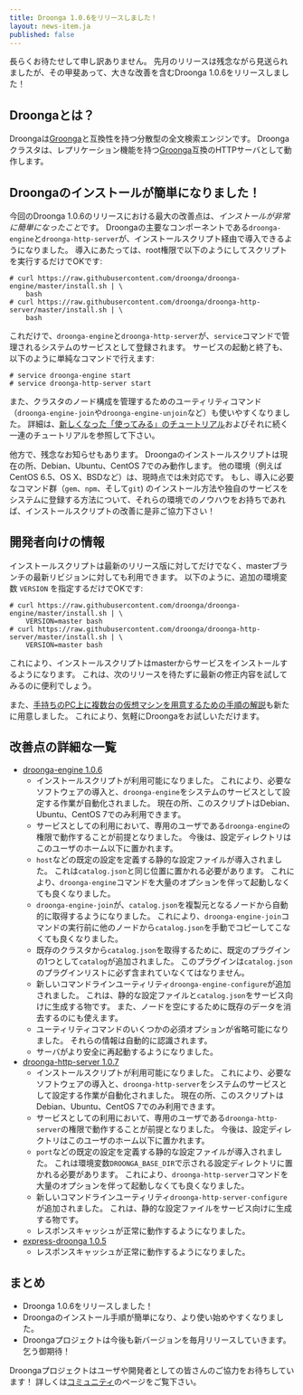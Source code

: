 ```yaml
---
title: Droonga 1.0.6をリリースしました！
layout: news-item.ja
published: false
---
```


長らくお待たせして申し訳ありません。
先月のリリースは残念ながら見送られましたが、その甲斐あって、大きな改善を含むDroonga 1.0.6をリリースしました！

## Droongaとは？

Droongaは[Groonga][groonga]と互換性を持つ分散型の全文検索エンジンです。
Droongaクラスタは、レプリケーション機能を持つ[Groonga][groonga]互換のHTTPサーバとして動作します。

## Droongaのインストールが簡単になりました！

今回のDroonga 1.0.6のリリースにおける最大の改善点は、*インストールが非常に簡単になったこと*です。
Droongaの主要なコンポーネントである`droonga-engine`と`droonga-http-server`が、インストールスクリプト経由で導入できるようになりました。
導入にあたっては、root権限で以下のようにしてスクリプトを実行するだけでOKです:

~~~
# curl https://raw.githubusercontent.com/droonga/droonga-engine/master/install.sh | \
    bash
# curl https://raw.githubusercontent.com/droonga/droonga-http-server/master/install.sh | \
    bash
~~~

これだけで、`droonga-engine`と`droonga-http-server`が、`service`コマンドで管理されるシステムのサービスとして登録されます。
サービスの起動と終了も、以下のように単純なコマンドで行えます:

~~~
# service droonga-engine start
# service droonga-http-server start
~~~

また、クラスタのノード構成を管理するためのユーティリティコマンド（`droonga-engine-join`や`droonga-engine-unjoin`など）も使いやすくなりました。
詳細は、[新しくなった「使ってみる」のチュートリアル](/ja/tutorial/1.0.6/groonga)およびそれに続く一連のチュートリアルを参照して下さい。

他方で、残念なお知らせもあります。
Droongaのインストールスクリプトは現在の所、Debian、Ubuntu、CentOS 7でのみ動作します。
他の環境（例えばCentOS 6.5、OS X、BSDなど）は、現時点では未対応です。
もし、導入に必要なコマンド群（`gem`、`npm`、そして`git`) のインストール方法や独自のサービスをシステムに登録する方法について、それらの環境でのノウハウをお持ちであれば、インストールスクリプトの改善に是非ご協力下さい！

## 開発者向けの情報

インストールスクリプトは最新のリリース版に対してだけでなく、masterブランチの最新リビジョンに対しても利用できます。
以下のように、追加の環境変数 `VERSION` を指定するだけでOKです:

~~~
# curl https://raw.githubusercontent.com/droonga/droonga-engine/master/install.sh | \
    VERSION=master bash
# curl https://raw.githubusercontent.com/droonga/droonga-http-server/master/install.sh | \
    VERSION=master bash
~~~

これにより、インストールスクリプトはmasterからサービスをインストールするようになります。
これは、次のリリースを待たずに最新の修正内容を試してみるのに便利でしょう。

また、[手持ちのPC上に複数台の仮想マシンを用意するための手順の解説](/tutorial/1.0.6/virtual-machines-for-experiments/)も新たに用意しました。
これにより、気軽にDroongaをお試しいただけます。

## 改善点の詳細な一覧

 * [droonga-engine 1.0.6][droonga-engine]
   * インストールスクリプトが利用可能になりました。
     これにより、必要なソフトウェアの導入と、`droonga-engine`をシステムのサービスとして設定する作業が自動化されました。
     現在の所、このスクリプトはDebian、Ubuntu、CentOS 7でのみ利用できます。
   * サービスとしての利用において、専用のユーザである`droonga-engine`の権限で動作することが前提となりました。
     今後は、設定ディレクトリはこのユーザのホーム以下に置かれます。
   * `host`などの既定の設定を定義する静的な設定ファイルが導入されました。
     これは`catalog.json`と同じ位置に置かれる必要があります。
     これにより、`droonga-engine`コマンドを大量のオプションを伴って起動しなくても良くなりました。
   * `droonga-engine-join`が、`catalog.json`を複製元となるノードから自動的に取得するようになりました。
     これにより、`droonga-engine-join`コマンドの実行前に他のノードから`catalog.json`を手動でコピーしてこなくても良くなりました。
   * 既存のクラスタから`catalog.json`を取得するために、既定のプラグインの1つとして`catalog`が追加されました。
     このプラグインは`catalog.json`のプラグインリストに必ず含まれていなくてはなりません。
   * 新しいコマンドラインユーティリティ`droonga-engine-configure`が追加されました。
     これは、静的な設定ファイルと`catalog.json`をサービス向けに生成する物です。
     また、ノードを空にするために既存のデータを消去するのにも使えます。
   * ユーティリティコマンドのいくつかの必須オプションが省略可能になりました。
     それらの情報は自動的に認識されます。
   * サーバがより安全に再起動するようになりました。
 * [droonga-http-server 1.0.7][droonga-http-server]
   * インストールスクリプトが利用可能になりました。
     これにより、必要なソフトウェアの導入と、`droonga-http-server`をシステムのサービスとして設定する作業が自動化されました。
     現在の所、このスクリプトはDebian、Ubuntu、CentOS 7でのみ利用できます。
   * サービスとしての利用において、専用のユーザである`droonga-http-server`の権限で動作することが前提となりました。
     今後は、設定ディレクトリはこのユーザのホーム以下に置かれます。
   * `port`などの既定の設定を定義する静的な設定ファイルが導入されました。
     これは環境変数`DROONGA_BASE_DIR`で示される設定ディレクトリに置かれる必要があります。
     これにより、`droonga-http-server`コマンドを大量のオプションを伴って起動しなくても良くなりました。
   * 新しいコマンドラインユーティリティ`droonga-http-server-configure`が追加されました。
     これは、静的な設定ファイルをサービス向けに生成する物です。
   * レスポンスキャッシュが正常に動作するようになりました。
 * [express-droonga 1.0.5][express-droonga]
   * レスポンスキャッシュが正常に動作するようになりました。

## まとめ

 * Droonga 1.0.6をリリースしました！
 * Droongaのインストール手順が簡単になり、より使い始めやすくなりました。
 * Droongaプロジェクトは今後も新バージョンを毎月リリースしていきます。乞う御期待！

Droongaプロジェクトはユーザや開発者としての皆さんのご協力をお待ちしています！
詳しくは[コミュニティ][community]のページをご覧下さい。

  [community]: /ja/community/
  [overview]: /ja/overview/
  [tutorial]: /ja/tutorial/groonga/
  [groonga]: http://groonga.org/
  [droonga-engine]: https://github.com/droonga/droonga-engine
  [droonga-http-server]: https://github.com/droonga/droonga-http-server
  [express-droonga]: https://github.com/droonga/express-droonga
